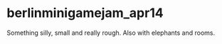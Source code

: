 berlinminigamejam_apr14
=======================

Something silly, small and really rough. Also with elephants and rooms.
